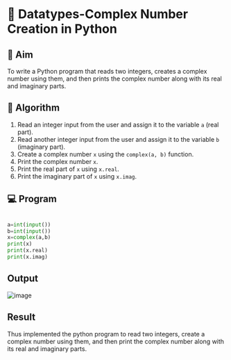 # 🧮 Datatypes-Complex Number Creation in Python

## 🎯 Aim
To write a Python program that reads two integers, creates a complex number using them, and then prints the complex number along with its real and imaginary parts.

## 🧠 Algorithm
1. Read an integer input from the user and assign it to the variable `a` (real part).
2. Read another integer input from the user and assign it to the variable `b` (imaginary part).
3. Create a complex number `x` using the `complex(a, b)` function.
4. Print the complex number `x`.
5. Print the real part of `x` using `x.real`.
6. Print the imaginary part of `x` using `x.imag`.

## 💻 Program

```python

a=int(input())
b=int(input())
x=complex(a,b)
print(x)
print(x.real)
print(x.imag)

```

## Output

![image](https://github.com/user-attachments/assets/a9b725cf-1baa-4174-ad1a-ca57423d6913)

## Result

Thus implemented the python program to read two integers, create a complex number using them, and then print the complex number along with its real and imaginary parts.
